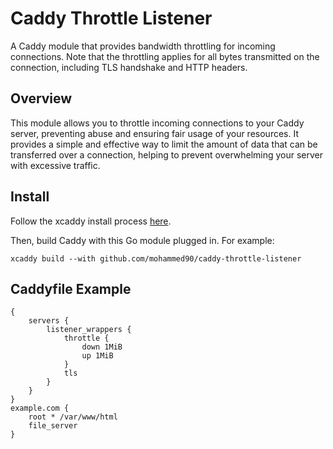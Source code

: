 Caddy Throttle Listener
==========================

A Caddy module that provides bandwidth throttling for incoming connections. Note that the throttling applies for all bytes transmitted on the connection, including TLS handshake and HTTP headers.

## Overview

This module allows you to throttle incoming connections to your Caddy server, preventing abuse and ensuring fair usage of your resources. It provides a simple and effective way to limit the amount of data that can be transferred over a connection, helping to prevent overwhelming your server with excessive traffic.

## Install

Follow the xcaddy install process [here](https://github.com/caddyserver/xcaddy#install).

Then, build Caddy with this Go module plugged in. For example:

```shell
xcaddy build --with github.com/mohammed90/caddy-throttle-listener
```

## Caddyfile Example


```caddyfile
{
	servers {
		listener_wrappers {
			throttle {
				down 1MiB
				up 1MiB
			}
			tls
		}
	}
}
example.com {
	root * /var/www/html
	file_server
}
```


